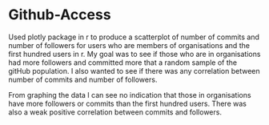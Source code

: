 # Github-Access

Used plotly package in r to produce a scatterplot of number of commits and number of followers for users who are members of organisations 
and the first hundred users in r. My goal was to see if those who are in organisations had more followers and committed more that a random sample of the gitHub population. I also wanted to see if there was any correlation between number of commits and number of followers. 

From graphing the data I can see no indication that those in organisations have more followers or commits than the first hundred users. There was also a weak positive correlation between commits and followers. 
